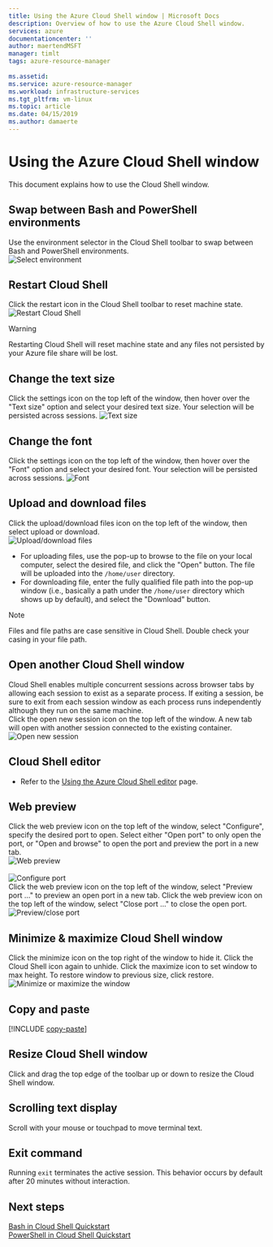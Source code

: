 ```yaml
---
title: Using the Azure Cloud Shell window | Microsoft Docs
description: Overview of how to use the Azure Cloud Shell window.
services: azure
documentationcenter: ''
author: maertendMSFT
manager: timlt
tags: azure-resource-manager
 
ms.assetid: 
ms.service: azure-resource-manager
ms.workload: infrastructure-services
ms.tgt_pltfrm: vm-linux
ms.topic: article
ms.date: 04/15/2019
ms.author: damaerte
---
```


# Using the Azure Cloud Shell window

This document explains how to use the Cloud Shell window.

## Swap between Bash and PowerShell environments

Use the environment selector in the Cloud Shell toolbar to swap between Bash and PowerShell environments.  
![Select environment](media/using-the-shell-window/env-selector.png)

## Restart Cloud Shell
Click the restart icon in the Cloud Shell toolbar to reset machine state.  
![Restart Cloud Shell](media/using-the-shell-window/restart.png)
> [!WARNING]
> Restarting Cloud Shell will reset machine state and any files not persisted by your Azure file share will be lost.

## Change the text size
Click the settings icon on the top left of the window, then hover over the "Text size" option and select your desired text size. Your selection will be persisted across sessions.
![Text size](media/using-the-shell-window/text-size.png)

## Change the font
Click the settings icon on the top left of the window, then hover over the "Font" option and select your desired font.  Your selection will be persisted across sessions.
![Font](media/using-the-shell-window/text-font.png)

## Upload and download files
Click the upload/download files icon on the top left of the window, then select upload or download.  
![Upload/download files](media/using-the-shell-window/uploaddownload.png)
* For uploading files, use the pop-up to browse to the file on your local computer, select the desired file, and click the "Open" button.  The file will be uploaded into
the `/home/user` directory.
* For downloading file, enter the fully qualified file path into the pop-up window (i.e., basically a path under the `/home/user` directory which shows up by default), and select the "Download" button.  
> [!NOTE] 
> Files and file paths are case sensitive in Cloud Shell. Double check your casing in your file path.

## Open another Cloud Shell window
Cloud Shell enables multiple concurrent sessions across browser tabs by allowing each session to exist as a separate process.
If exiting a session, be sure to exit from each session window as each process runs independently although they run on the same machine.  
Click the open new session icon on the top left of the window. A new tab will open with another session connected to the existing container.
![Open new session](media/using-the-shell-window/newsession.png)

## Cloud Shell editor
* Refer to the [Using the Azure Cloud Shell editor](using-cloud-shell-editor.md) page.

## Web preview
Click the web preview icon on the top left of the window, select "Configure", specify the desired port to open.  Select either "Open port" to only open the port, or "Open and browse" to open the port and preview the port in a new tab.  
![Web preview](media/using-the-shell-window/preview.png)  
<br>
![Configure port](media/using-the-shell-window/preview-configure.png)  
Click the web preview icon on the top left of the window, select "Preview port ..." to preview an open port in a new tab.
Click the web preview icon on the top left of the window, select "Close port ..." to close the open port.  
![Preview/close port](media/using-the-shell-window/preview-options.png)

## Minimize & maximize Cloud Shell window
Click the minimize icon on the top right of the window to hide it. Click the Cloud Shell icon again to unhide.
Click the maximize icon to set window to max height. To restore window to previous size, click restore.  
![Minimize or maximize the window](media/using-the-shell-window/minmax.png)

## Copy and paste
[!INCLUDE [copy-paste](../../includes/cloud-shell-copy-paste.md)]

## Resize Cloud Shell window
Click and drag the top edge of the toolbar up or down to resize the Cloud Shell window.

## Scrolling text display
Scroll with your mouse or touchpad to move terminal text.

## Exit command
Running `exit` terminates the active session. This behavior occurs by default after 20 minutes without interaction.

## Next steps

[Bash in Cloud Shell Quickstart](quickstart.md) <br>
[PowerShell in Cloud Shell Quickstart](quickstart-powershell.md)
